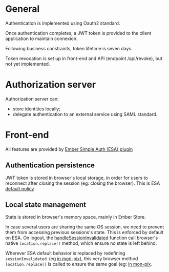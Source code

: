 # General
Authentication is implemented using Oauth2 standard.

Once authentication completes, a JWT token is provided to the client application to maintain connexion.

Following business constraints, token lifetime is seven days.
   
Token revocation is set up in front-end and API (endpoint /api/revoke), but not yet implemented.

# Authorization server # 
Authorization server can: 
* store identities locally;
* delegate authentication to an external service using SAML standard.

# Front-end #
All features are provided by [Ember Simple Auth (ESA) plugin](https://github.com/simplabs/ember-simple-auth)

## Authentication persistence
JWT token is stored in browser's local storage, in order for users to reconnect after closing the session (eg: closing the browser).
This is ESA [default policy](https://github.com/simplabs/ember-simple-auth#session-stores) 
 
## Local state management
State is stored in browser's memory space, mainly in Ember Store.

In case several users are sharing the same OS session, we need to prevent them from accessing previous sessions's state.
This is enforced by default on ESA. On logout, the [handleSessionInvalidated](https://github.com/simplabs/ember-simple-auth/blob/master/packages/ember-simple-auth/addon/-internals/routing.js) function call 
browser's native `location.replace()` method, which ensure no state is left behind.

Wherever ESA default behavior is replaced by redefining `sessionInvalidated `(eg [in mon-pix](https://github.com/1024pix/pix/blob/dev/mon-pix/app/routes/application.js)), 
this very browser method `location.replace()` is called to ensure the same goal (eg: [in mon-pix]([https://github.com/1024pix/pix/blob/dev/mon-pix/app/routes/logout.js]).
